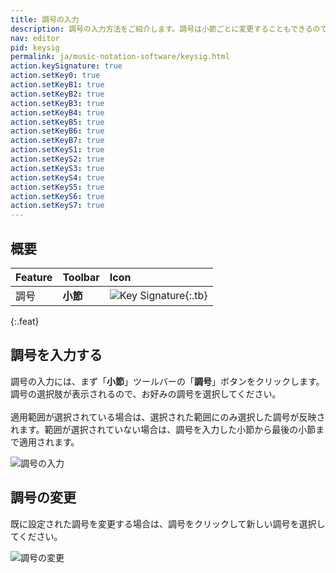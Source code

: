 ```yaml
---
title: 調号の入力
description: 調号の入力方法をご紹介します。調号は小節ごとに変更することもできるのでmお好みの調号を選択して入力しましょう。
nav: editor
pid: keysig
permalink: ja/music-notation-software/keysig.html
action.keySignature: true
action.setKey0: true
action.setKeyB1: true
action.setKeyB2: true
action.setKeyB3: true
action.setKeyB4: true
action.setKeyB5: true
action.setKeyB6: true
action.setKeyB7: true
action.setKeyS1: true
action.setKeyS2: true
action.setKeyS3: true
action.setKeyS4: true
action.setKeyS5: true
action.setKeyS6: true
action.setKeyS7: true
---
```


## 概要

| Feature | Toolbar | Icon |
|:--------|:--------|:-----|
| 調号 | **小節** | ![Key Signature](https://prod.flat-cdn.com/img/icons/editorActions/keySignature.svg){:.tb} |
{:.feat}

## 調号を入力する

調号の入力には、まず「**小節**」ツールバーの「**調号**」ボタンをクリックします。
<br>調号の選択肢が表示されるので、お好みの調号を選択してください。
<br>
<br>適用範囲が選択されている場合は、選択された範囲にのみ選択した調号が反映されます。範囲が選択されていない場合は、調号を入力した小節から最後の小節まで適用されます。

![調号の入力](/help/assets/img/editor-ja/key.png)

## 調号の変更

既に設定された調号を変更する場合は、調号をクリックして新しい調号を選択してください。

![調号の変更](/help/assets/img/editor-ja/key-change.png)
